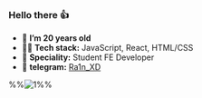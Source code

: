 ### Hello there 👍
- 🌱 **I’m 20 years old**
- 🧑‍💻 **Tech stack:** JavaScript, React, HTML/CSS
- 👷 **Speciality:** Student FE Developer
- 💬 **telegram:** [Ra1n_XD](https://t.me/Ra1n_XD)


%%![1](https://github-readme-stats.vercel.app/api?username=ra1n-xd&show_icons=true&theme=onedark)%%
